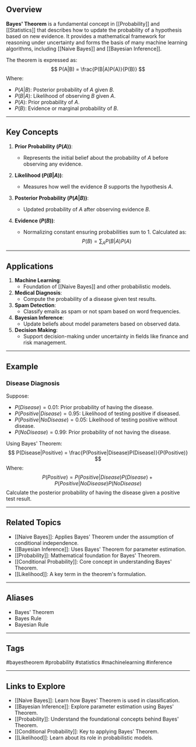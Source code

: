 ## Overview
**Bayes' Theorem** is a fundamental concept in [[Probability]] and [[Statistics]] that describes how to update the probability of a hypothesis based on new evidence. It provides a mathematical framework for reasoning under uncertainty and forms the basis of many machine learning algorithms, including [[Naive Bayes]] and [[Bayesian Inference]].

The theorem is expressed as:
$$
P(A|B) = \frac{P(B|A)P(A)}{P(B)}
$$
Where:
- $P(A|B)$: Posterior probability of $A$ given $B$.
- $P(B|A)$: Likelihood of observing $B$ given $A$.
- $P(A)$: Prior probability of $A$.
- $P(B)$: Evidence or marginal probability of $B$.

---

## Key Concepts

1. **Prior Probability ($P(A)$)**:
   - Represents the initial belief about the probability of $A$ before observing any evidence.

2. **Likelihood ($P(B|A)$)**:
   - Measures how well the evidence $B$ supports the hypothesis $A$.

3. **Posterior Probability ($P(A|B)$)**:
   - Updated probability of $A$ after observing evidence $B$.

4. **Evidence ($P(B)$)**:
   - Normalizing constant ensuring probabilities sum to 1. Calculated as:
     $$
     P(B) = \sum_{A} P(B|A)P(A)
     $$

---

## Applications

1. **Machine Learning**:
   - Foundation of [[Naive Bayes]] and other probabilistic models.
2. **Medical Diagnosis**:
   - Compute the probability of a disease given test results.
3. **Spam Detection**:
   - Classify emails as spam or not spam based on word frequencies.
4. **Bayesian Inference**:
   - Update beliefs about model parameters based on observed data.
5. **Decision Making**:
   - Support decision-making under uncertainty in fields like finance and risk management.

---

## Example

### Disease Diagnosis
Suppose:
- $P(Disease) = 0.01$: Prior probability of having the disease.
- $P(Positive|Disease) = 0.95$: Likelihood of testing positive if diseased.
- $P(Positive|No Disease) = 0.05$: Likelihood of testing positive without disease.
- $P(No Disease) = 0.99$: Prior probability of not having the disease.

Using Bayes' Theorem:
$$
P(Disease|Positive) = \frac{P(Positive|Disease)P(Disease)}{P(Positive)}
$$
Where:
$$
P(Positive) = P(Positive|Disease)P(Disease) + P(Positive|No Disease)P(No Disease)
$$
Calculate the posterior probability of having the disease given a positive test result.

---

## Related Topics

- [[Naive Bayes]]: Applies Bayes' Theorem under the assumption of conditional independence.
- [[Bayesian Inference]]: Uses Bayes' Theorem for parameter estimation.
- [[Probability]]: Mathematical foundation for Bayes' Theorem.
- [[Conditional Probability]]: Core concept in understanding Bayes' Theorem.
- [[Likelihood]]: A key term in the theorem's formulation.

---

## Aliases
- Bayes' Theorem
- Bayes Rule
- Bayesian Rule

---

## Tags
#bayestheorem #probability #statistics #machinelearning #inference

---

## Links to Explore
- [[Naive Bayes]]: Learn how Bayes' Theorem is used in classification.
- [[Bayesian Inference]]: Explore parameter estimation using Bayes' Theorem.
- [[Probability]]: Understand the foundational concepts behind Bayes' Theorem.
- [[Conditional Probability]]: Key to applying Bayes' Theorem.
- [[Likelihood]]: Learn about its role in probabilistic models.